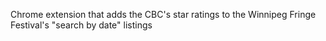 Chrome extension that adds the CBC's star ratings to the Winnipeg Fringe Festival's "search by date" listings